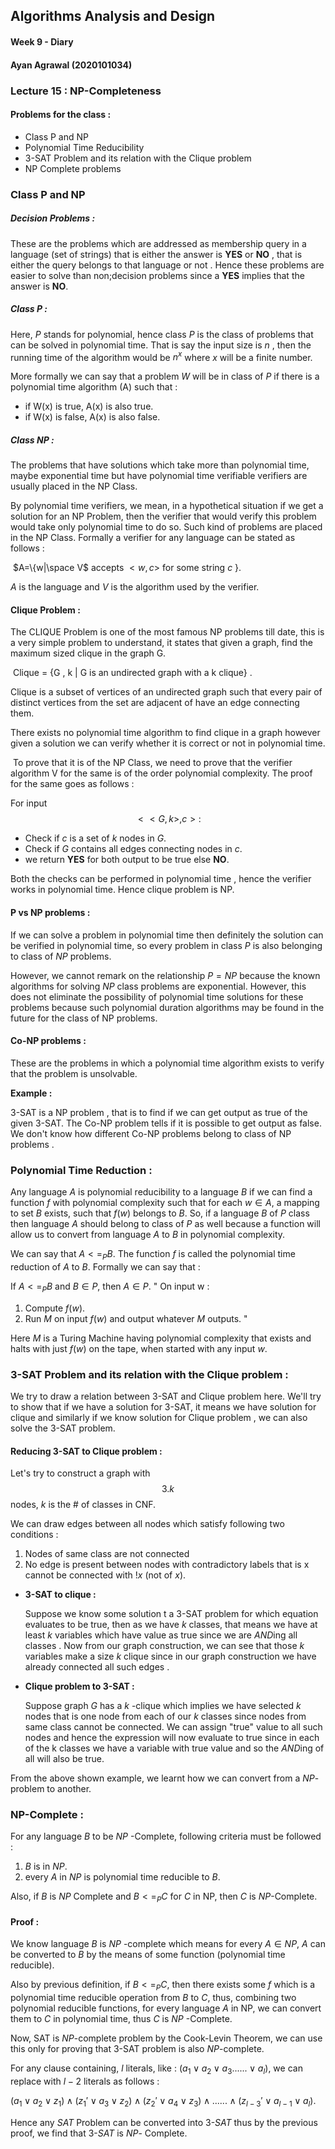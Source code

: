 ## Algorithms Analysis and Design

#### Week 9  - Diary 



#### Ayan Agrawal (2020101034)



### Lecture 15 : NP-Completeness

#### Problems for the class :

- Class P and NP
- Polynomial Time Reducibility
- 3-SAT Problem and its relation with the Clique problem
- NP Complete problems



### Class P and NP

##### Decision Problems : 

These are the problems which are addressed as membership query in a language (set of strings) that is either the answer is **YES** or **NO** , that is either the query belongs to that language or not .
Hence these problems are easier to solve than non;decision problems since a **YES**
implies that the answer is **NO**.

##### Class P :

Here, $P$ stands for polynomial, hence class $P$ is the class of problems that can be
solved in polynomial time. That is say the input size is $n$ , then the running time of the
algorithm would be $n^x$ where $x$ will be a finite number.

More formally we can say that a problem $W$ will be in class of $P$ if there is a polynomial time algorithm (A) such that :

- if W(x) is true, A(x) is also true.
- if W(x) is false, A(x) is also false.

##### Class NP :

The problems that have solutions which take more than polynomial time, maybe exponential time but have polynomial time verifiable verifiers are usually placed in the NP Class.

By polynomial time verifiers, we mean, in a hypothetical situation if we get a solution for an NP Problem, then the verifier that would verify this problem would take only polynomial time to do so. Such kind of problems are placed in the NP Class. Formally a verifier for any language can be stated as follows :

​					$A=\{w|\space V$ accepts $<w,c>$ for some string $c$ $\}$.			

$A$ is the language and $V$ is the algorithm used by the verifier.



#### 	Clique Problem :

The CLIQUE Problem is one of the most famous NP problems till date, this is a very simple problem to understand, it states that given a graph, find the maximum sized clique in the graph G.

​		$\text{Clique}$ = $\{ \text{G , k | G is an undirected graph with a k clique}\}$ .

Clique is a subset of vertices of an undirected graph such that every pair of distinct
vertices from the set are adjacent of have an edge connecting them.

There exists no polynomial time algorithm to find clique in a graph however given a solution we can verify whether it is correct or not in polynomial time.

​		To prove that it is of the NP Class, we need to prove that the verifier algorithm V for the same is of the order polynomial complexity. The proof for the same goes as follows :

For input $$<<G,k>,c> :$$

- Check if $c$ is a set of $k$ nodes in $G$.
- Check if $G$ contains all edges connecting nodes in $c$.
- we return **YES** for both output to be true else **NO**.

Both the checks can be performed in polynomial time , hence the verifier works in
polynomial time. Hence clique problem is NP.



#### P vs NP problems :

If we can solve a problem in polynomial time then definitely the solution can be verified in polynomial time, so every problem in class $P$ is also belonging to class of $NP$ problems.

However, we cannot remark on the relationship $P=NP$ because the known algorithms for solving $NP$ class problems are exponential. However, this does not eliminate the possibility of polynomial time solutions for these problems because such polynomial duration algorithms may be found in the future for the class of NP problems.

#### Co-NP problems :

These are the problems in which a polynomial time algorithm exists to verify that the problem is unsolvable.

**Example :**

 3-SAT is a NP problem , that is to find if we can get output as true of the
given 3-SAT. The Co-NP problem tells if it is possible to get output as false. We don't know how different Co-NP problems belong to class of NP problems .

### Polynomial Time Reduction :

Any language $A$ is polynomial reducibility to a language $B$ if we can find a function $f$ with polynomial complexity such that for each $w \in A$, a mapping to set $B$ exists, such that $f(w)$ belongs to $B$. So, if a language $B$ of $P$ class then language $A$ should belong to class of $P$ as well because a function will allow us to convert from language $A$ to $B$ in polynomial complexity.  

We can say that $A<=_PB$. The function $f$ is called the polynomial time reduction of $A$  to $B$. Formally we can say that :

If $A<=_PB$ and $B\in P$, then $A \in P$. " On input w :

1. Compute $f(w)$.
2. Run $M$ on input $f(w)$ and output whatever $M$ outputs. "

Here $M$ is a Turing Machine having polynomial complexity that exists and halts with just $f(w)$ on the tape, when started with any input $w$.



### 3-SAT Problem and its relation with the Clique problem :

We try to draw a relation between 3-SAT and Clique problem here. We'll try to show that if we have a solution for 3-SAT, it means we have solution for clique and similarly if we know solution for Clique problem , we can also solve the 3-SAT problem.

#### Reducing 3-SAT to Clique problem :

Let's try to construct a graph with $$3.k$$ nodes, $k$ is the # of classes in CNF.

We can draw edges between all nodes which satisfy following two conditions :

1.  Nodes of same class are not connected
2. No edge is present between nodes with contradictory labels that is x cannot be
   connected with $!x$ (not of $x$).

- **3-SAT to clique :**

  Suppose we know some solution t a 3-SAT problem for which equation evaluates to be true, then as we have $k$​ classes, that means we have at least $k$ variables which have value as true since we are $AND$ing all classes . Now from our graph construction, we can see that those $k$ variables make a size $k$ clique since in our graph construction we have already connected all such edges .

- **Clique problem to 3-SAT :**

  Suppose graph $G$ has a $k$ -clique which implies we have selected $k$ nodes that is one node from each of our $k$ classes since nodes from same class cannot be connected. We can assign "true" value to all such nodes and hence the expression will now evaluate to true since in each of the k classes we have a variable with true value and so the $AND$ing of all will also be true.

From the above shown example, we learnt how we can convert from a $NP$- problem to another.



### NP-Complete :

For any language $B$ to be $NP$ -Complete, following criteria must be followed :

1. $B$ is in $NP$.
2. every $A$ in $NP$ is polynomial time reducible to $B$.

Also, if $B$  is $NP$ Complete and $B<=_P C$ for $C$ in NP, then $C$ is $NP$-Complete.



#### Proof :

We know language $B$ is $NP$ -complete which means for every $A \in NP$, $A$ can be converted to $B$ by the means of some function (polynomial time reducible). 

Also by previous definition, if $B<=_PC$, then there exists some $f$  which is a polynomial time reducible operation from $B$ to $C$, thus, combining two polynomial reducible functions, for every language $A$  in NP, we can convert them to $C$ in polynomial time, thus $C$ is $NP$ -Complete.

Now, SAT is $NP$-complete problem by the Cook-Levin Theorem, we can use this only for proving that 3-SAT problem is also $NP$-complete.

For any clause containing, $l$ literals, like : $(a_1\lor a_2\lor a_3......\lor a_l)$, we can replace with $l-2$ literals as follows :

$(a_1 \lor a_2 \lor z_1)\land (z_1'\lor a_3 \lor z_2) \land (z_2' \lor a_4 \lor z_3)\land......\land(z_{l-3}' \lor a_{l-1} \lor a_l)$.

Hence any $SAT$ Problem can be converted into $3$-$SAT$ thus by the previous proof, we find that $3$-$SAT$ is $NP$- Complete.

